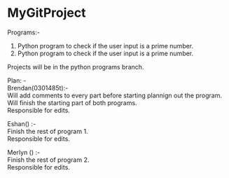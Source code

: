 # MyGitProject

Programs:- 
1. Python program to check if the user input is a prime number.
2. Python program to check if the user input is a prime number.

Projects will be in the python programs branch.

Plan: - <br>
Brendan(0301485t):- <br>
Will add comments to every part before starting plannign out the program. <br>
Will finish the starting part of both programs. <br>
Responsible for edits. <br>

Eshan() :- <br>
Finish the rest of program 1. <br>
Responsible for edits. <br>

Merlyn () :- <br>
Finish the rest of program 2. <br>
Responsible for edits. <br>

